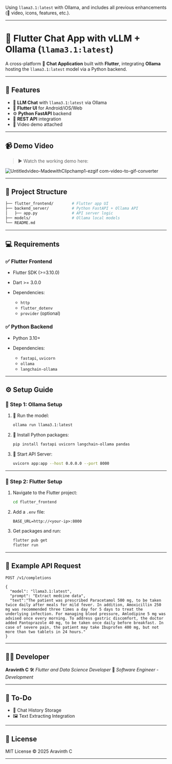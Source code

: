 Using `llama3.1:latest` with Ollama, and includes all previous enhancements (🎥 video, icons, features, etc.).

---

# 🚀 Flutter Chat App with vLLM + Ollama (`llama3.1:latest`)

A cross-platform 💬 **Chat Application** built with **Flutter**, integrating **Ollama** hosting the `llama3.1:latest` model via a Python backend.

---

## 🔧 Features

- 🧠 **LLM Chat** with `llama3.1:latest` via Ollama
- 📲 **Flutter UI** for Android/iOS/Web
- ⚙️ **Python FastAPI** backend
- 🔗 **REST API** integration
- 🎥 Video demo attached

---

## 📹 Demo Video

> ▶️ Watch the working demo here:

![Untitledvideo-MadewithClipchamp1-ezgif com-video-to-gif-converter](https://github.com/user-attachments/assets/56bab054-6105-4670-b64c-1b20c512eb4c)



---

## 📁 Project Structure

```bash
├── flutter_frontend/        # Flutter app UI
├── backend_server/          # Python FastAPI + Ollama API
│   ├── app.py               # API server logic
├── models/                  # Ollama local models
└── README.md
````

---

## 💻 Requirements

### ✅ Flutter Frontend

* Flutter SDK (>=3.10.0)
* Dart >= 3.0.0
* Dependencies:

  * `http`
  * `flutter_dotenv`
  * `provider` (optional)

### ✅ Python Backend

* Python 3.10+
* Dependencies:

  * `fastapi`, `uvicorn`
  * `ollama`
  * `langchain-ollama`

---

## ⚙️ Setup Guide

### 🧩 Step 1: Ollama Setup

1. 🔹 Run the model:

   ```bash
   ollama run llama3.1:latest
   ```

2. 🔹 Install Python packages:

   ```bash
   pip install fastapi uvicorn langchain-ollama pandas
   ```

3. 🔹 Start API Server:

   ```bash
   uvicorn app:app --host 0.0.0.0 --port 8000
   ```

---

### 📱 Step 2: Flutter Setup

1. Navigate to the Flutter project:

   ```bash
   cd flutter_frontend
   ```

2. Add a `.env` file:

   ```
   BASE_URL=http://<your-ip>:8000
   ```

3. Get packages and run:

   ```bash
   flutter pub get
   flutter run
   ```

---

## 🔄 Example API Request

```http
POST /v1/completions

{
  "model": "llama3.1:latest",
  "prompt": "Extract medcine data",
  "text":"The patient was prescribed Paracetamol 500 mg, to be taken twice daily after meals for mild fever. In addition, Amoxicillin 250 mg was recommended three times a day for 5 days to treat the underlying infection. For managing blood pressure, Amlodipine 5 mg was advised once every morning. To address gastric discomfort, the doctor added Pantoprazole 40 mg, to be taken once daily before breakfast. In case of severe pain, the patient may take Ibuprofen 400 mg, but not more than two tablets in 24 hours." 
}
```

---

## 👨‍💻 Developer

**Aravinth C**
🛠️ *Flutter and Data Science Developer*
🏢 *Software Engineer - Development*

---

## 🌟 To-Do

* 💾 Chat History Storage
* 🖼️ Text Extracting Integration

---

## 📜 License

MIT License © 2025 Aravinth C

---

```
```
